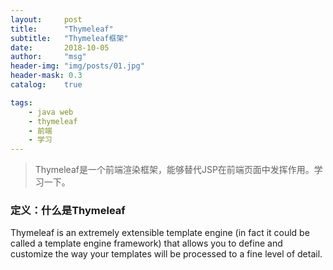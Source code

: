 ```yaml
---
layout:     post
title:      "Thymeleaf"
subtitle:   "Thymeleaf框架"
date:       2018-10-05
author:     "msg"
header-img: "img/posts/01.jpg"
header-mask: 0.3
catalog:    true

tags:
    - java web
    - thymeleaf
    - 前端
    - 学习
---
```


> Thymeleaf是一个前端渲染框架，能够替代JSP在前端页面中发挥作用。学习一下。

### 定义：什么是Thymeleaf

Thymeleaf is an extremely extensible template engine (in fact it could be called a template engine framework) that
allows you to define and customize the way your templates will be processed to a fine level of detail.


